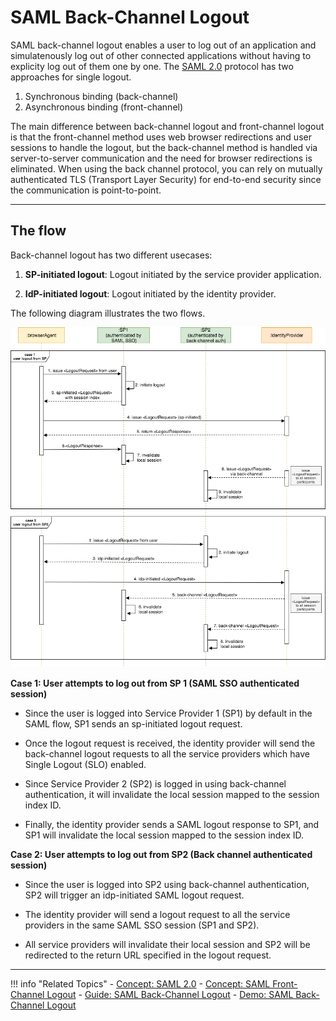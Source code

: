 # SAML Back-Channel Logout

SAML back-channel logout enables a user to log out of an application and simulatenously log out of other connected applications without having to explicity log out of them one by one. The [SAML 2.0](TODO:link-to-concept) protocol has two approaches for single logout. 

1. Synchronous binding (back-channel)
2. Asynchronous binding (front-channel)

The main difference between back-channel logout and front-channel logout is that the front-channel method uses web browser redirections and user sessions to handle the logout, but the back-channel method is handled via server-to-server communication and the need for browser redirections is eliminated. When using the back channel protocol, you can rely on mutually authenticated TLS (Transport Layer Security) for end-to-end security since the communication is point-to-point. 

---

## The flow

Back-channel logout has two different usecases:

1. **SP-initiated logout**: Logout initiated by the service provider application.

2. **IdP-initiated logout**: Logout initiated by the identity provider. 

The following diagram illustrates the two flows.

![saml-back-channel](../../assets/img/concepts/saml-back-channel.png)

**Case 1: User attempts to log out from SP 1 (SAML SSO authenticated session)**

- Since the user is logged into Service Provider 1 (SP1) by default in the SAML flow, SP1 sends an sp-initiated logout request.

- Once the logout request is received, the identity provider will send the back-channel logout requests to all the service providers which have Single Logout (SLO) enabled.

- Since Service Provider 2 (SP2) is logged in using back-channel authentication, it will invalidate the local session mapped to the session index ID.

- Finally, the identity provider sends a SAML logout response to SP1, and SP1 will invalidate the local session mapped to the session index ID.

**Case 2: User attempts to log out from SP2 (Back channel authenticated session)**

- Since the user is logged into SP2 using back-channel authentication, SP2 will trigger an idp-initiated SAML logout request.

- The identity provider will send a logout request to all the service providers in the same SAML SSO session (SP1 and SP2).

- All service providers will invalidate their local session and SP2 will be redirected to the return URL specified in the logout request.

---

!!! info "Related Topics"
    - [Concept: SAML 2.0](TODO:link-to-concept)
    - [Concept: SAML Front-Channel Logout](../saml-front-channel)
    - [Guide: SAML Back-Channel Logout](../../../guides/login/saml-back-channel-logout)
    - [Demo: SAML Back-Channel Logout](../../../quick-starts/saml-front-channel-logout)


